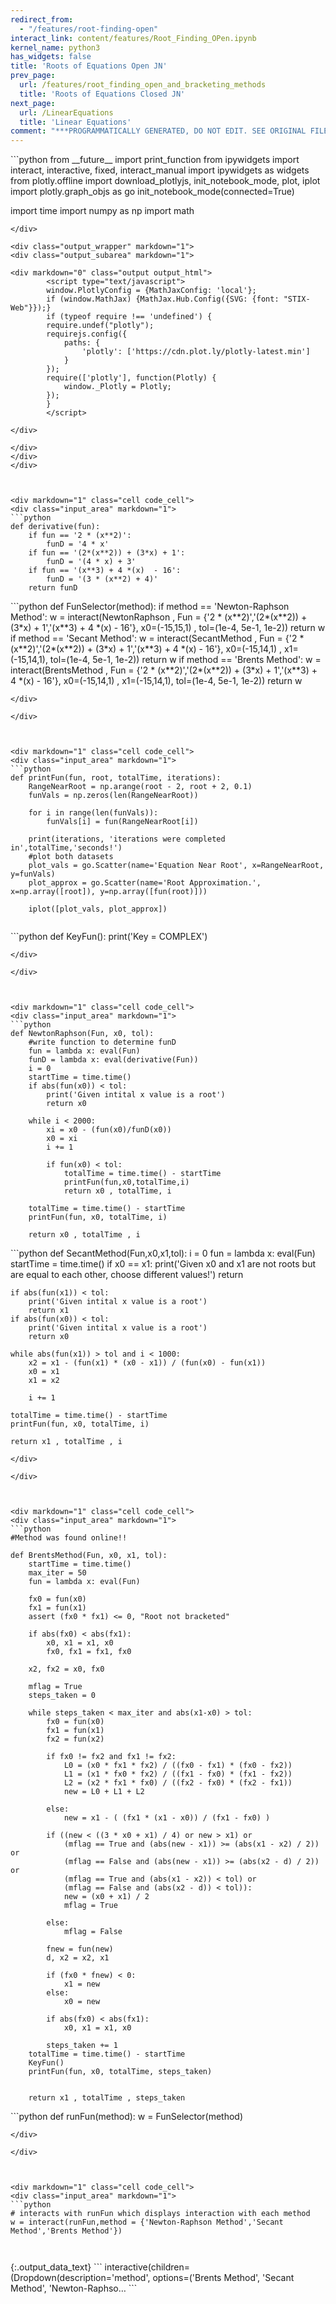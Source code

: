 ```yaml
---
redirect_from:
  - "/features/root-finding-open"
interact_link: content/features/Root_Finding_OPen.ipynb
kernel_name: python3
has_widgets: false
title: 'Roots of Equations Open JN'
prev_page:
  url: /features/root_finding_open_and_bracketing_methods
  title: 'Roots of Equations Closed JN'
next_page:
  url: /LinearEquations
  title: 'Linear Equations'
comment: "***PROGRAMMATICALLY GENERATED, DO NOT EDIT. SEE ORIGINAL FILES IN /content***"
---
```



<div markdown="1" class="cell code_cell">
<div class="input_area" markdown="1">
```python
from __future__ import print_function
from ipywidgets import interact, interactive, fixed, interact_manual
import ipywidgets as widgets
from plotly.offline import download_plotlyjs, init_notebook_mode, plot, iplot
import plotly.graph_objs as go
init_notebook_mode(connected=True)

import time
import numpy as np
import math


```
</div>

<div class="output_wrapper" markdown="1">
<div class="output_subarea" markdown="1">

<div markdown="0" class="output output_html">
        <script type="text/javascript">
        window.PlotlyConfig = {MathJaxConfig: 'local'};
        if (window.MathJax) {MathJax.Hub.Config({SVG: {font: "STIX-Web"}});}
        if (typeof require !== 'undefined') {
        require.undef("plotly");
        requirejs.config({
            paths: {
                'plotly': ['https://cdn.plot.ly/plotly-latest.min']
            }
        });
        require(['plotly'], function(Plotly) {
            window._Plotly = Plotly;
        });
        }
        </script>
        
</div>

</div>
</div>
</div>



<div markdown="1" class="cell code_cell">
<div class="input_area" markdown="1">
```python
def derivative(fun):
    if fun == '2 * (x**2)':
        funD = '4 * x'
    if fun == '(2*(x**2)) + (3*x) + 1':
        funD = '(4 * x) + 3'
    if fun == '(x**3) + 4 *(x)  - 16': 
        funD = '(3 * (x**2) + 4)'
    return funD

```
</div>

</div>



<div markdown="1" class="cell code_cell">
<div class="input_area" markdown="1">
```python
def FunSelector(method):
    if method == 'Newton-Raphson Method':
        w = interact(NewtonRaphson , Fun = {'2 * (x**2)','(2*(x**2)) + (3*x) + 1','(x**3) + 4 *(x)  - 16'}, x0=(-15,15,1) , tol=(1e-4, 5e-1, 1e-2))
        return w
    if method == 'Secant Method':
        w = interact(SecantMethod , Fun = {'2 * (x**2)','(2*(x**2)) + (3*x) + 1','(x**3) + 4 *(x)  - 16'}, x0=(-15,14,1) , x1=(-15,14,1), tol=(1e-4, 5e-1, 1e-2))
        return w       
    if method == 'Brents Method':
        w = interact(BrentsMethod , Fun = {'2 * (x**2)','(2*(x**2)) + (3*x) + 1','(x**3) + 4 *(x)  - 16'}, x0=(-15,14,1) , x1=(-15,14,1), tol=(1e-4, 5e-1, 1e-2))
        return w   

```
</div>

</div>



<div markdown="1" class="cell code_cell">
<div class="input_area" markdown="1">
```python
def printFun(fun, root, totalTime, iterations):
    RangeNearRoot = np.arange(root - 2, root + 2, 0.1)
    funVals = np.zeros(len(RangeNearRoot))
    
    for i in range(len(funVals)):
        funVals[i] = fun(RangeNearRoot[i])
    
    print(iterations, 'iterations were completed in',totalTime,'seconds!')
    #plot both datasets
    plot_vals = go.Scatter(name='Equation Near Root', x=RangeNearRoot, y=funVals)
    plot_approx = go.Scatter(name='Root Approximation.', x=np.array([root]), y=np.array([fun(root)]))
        
    iplot([plot_vals, plot_approx])
    

```
</div>

</div>



<div markdown="1" class="cell code_cell">
<div class="input_area" markdown="1">
```python
def KeyFun():
    print('Key = COMPLEX')

```
</div>

</div>



<div markdown="1" class="cell code_cell">
<div class="input_area" markdown="1">
```python
def NewtonRaphson(Fun, x0, tol):
    #write function to determine funD
    fun = lambda x: eval(Fun)
    funD = lambda x: eval(derivative(Fun))
    i = 0
    startTime = time.time()
    if abs(fun(x0)) < tol:
        print('Given intital x value is a root')
        return x0
    
    while i < 2000:
        xi = x0 - (fun(x0)/funD(x0))
        x0 = xi
        i += 1
        
        if fun(x0) < tol:
            totalTime = time.time() - startTime
            printFun(fun,x0,totalTime,i)
            return x0 , totalTime, i
        
    totalTime = time.time() - startTime
    printFun(fun, x0, totalTime, i)
    
    return x0 , totalTime , i

```
</div>

</div>



<div markdown="1" class="cell code_cell">
<div class="input_area" markdown="1">
```python
def SecantMethod(Fun,x0,x1,tol):
    i = 0
    fun = lambda x: eval(Fun)
    startTime = time.time()
    if x0 == x1:
        print('Given x0 and x1 are not roots but are equal to each other, choose different values!')
        return
    
    if abs(fun(x1)) < tol:
        print('Given intital x value is a root')
        return x1
    if abs(fun(x0)) < tol:
        print('Given intital x value is a root')
        return x0
    
    while abs(fun(x1)) > tol and i < 1000:
        x2 = x1 - (fun(x1) * (x0 - x1)) / (fun(x0) - fun(x1))
        x0 = x1
        x1 = x2
        
        i += 1
        
    totalTime = time.time() - startTime
    printFun(fun, x0, totalTime, i)
    
    return x1 , totalTime , i

```
</div>

</div>



<div markdown="1" class="cell code_cell">
<div class="input_area" markdown="1">
```python
#Method was found online!!

def BrentsMethod(Fun, x0, x1, tol):
    startTime = time.time()
    max_iter = 50
    fun = lambda x: eval(Fun)
    
    fx0 = fun(x0)
    fx1 = fun(x1)
    assert (fx0 * fx1) <= 0, "Root not bracketed" 
 
    if abs(fx0) < abs(fx1):
        x0, x1 = x1, x0
        fx0, fx1 = fx1, fx0
 
    x2, fx2 = x0, fx0
 
    mflag = True
    steps_taken = 0
 
    while steps_taken < max_iter and abs(x1-x0) > tol:
        fx0 = fun(x0)
        fx1 = fun(x1)
        fx2 = fun(x2)
 
        if fx0 != fx2 and fx1 != fx2:
            L0 = (x0 * fx1 * fx2) / ((fx0 - fx1) * (fx0 - fx2))
            L1 = (x1 * fx0 * fx2) / ((fx1 - fx0) * (fx1 - fx2))
            L2 = (x2 * fx1 * fx0) / ((fx2 - fx0) * (fx2 - fx1))
            new = L0 + L1 + L2
 
        else:
            new = x1 - ( (fx1 * (x1 - x0)) / (fx1 - fx0) )
 
        if ((new < ((3 * x0 + x1) / 4) or new > x1) or
            (mflag == True and (abs(new - x1)) >= (abs(x1 - x2) / 2)) or
            (mflag == False and (abs(new - x1)) >= (abs(x2 - d) / 2)) or
            (mflag == True and (abs(x1 - x2)) < tol) or
            (mflag == False and (abs(x2 - d)) < tol)):
            new = (x0 + x1) / 2
            mflag = True
 
        else:
            mflag = False
 
        fnew = fun(new)
        d, x2 = x2, x1
 
        if (fx0 * fnew) < 0:
            x1 = new
        else:
            x0 = new
 
        if abs(fx0) < abs(fx1):
            x0, x1 = x1, x0
 
        steps_taken += 1
    totalTime = time.time() - startTime
    KeyFun()
    printFun(fun, x0, totalTime, steps_taken)
    
    
    return x1 , totalTime , steps_taken

```
</div>

</div>



<div markdown="1" class="cell code_cell">
<div class="input_area" markdown="1">
```python
def runFun(method):
    w = FunSelector(method)
    

```
</div>

</div>



<div markdown="1" class="cell code_cell">
<div class="input_area" markdown="1">
```python
# interacts with runFun which displays interaction with each method
w = interact(runFun,method = {'Newton-Raphson Method','Secant Method','Brents Method'})



```
</div>

<div class="output_wrapper" markdown="1">
<div class="output_subarea" markdown="1">
{:.output_data_text}
```
interactive(children=(Dropdown(description='method', options=('Brents Method', 'Secant Method', 'Newton-Raphso…
```

</div>
</div>
</div>

